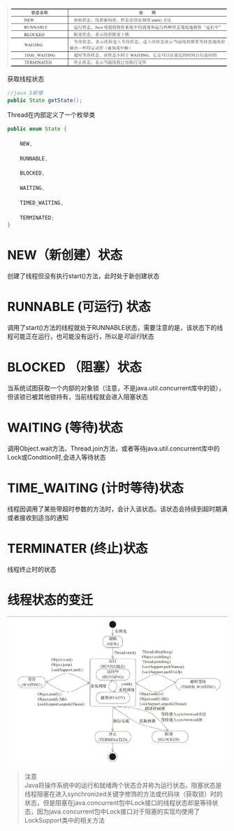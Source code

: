 <!-- # 线程状态 -->

![thread1](https://raw.githubusercontent.com/FameLsy/Images/master/thread/thread1.png)

获取线程状态
```java
//java 5新增
public State getState();
```

Thread在内部定义了一个枚举类
```java
public enum State {

    NEW,

    RUNNABLE,

    BLOCKED,

    WAITING,

    TIMED_WAITING,

    TERMINATED;
}
```

# NEW（新创建）状态

创建了线程但没有执行start()方法，此时处于新创建状态

# RUNNABLE (可运行) 状态

调用了start()方法的线程就处于RUNNABLE状态，需要注意的是，该状态下的线程可能正在运行，也可能没有运行，所以是*可运行*状态

# BLOCKED （阻塞）状态

当系统试图获取一个内部的对象锁（注意，不是java.util.concurrent库中的锁），但该锁已被其他锁持有，当前线程就会进入阻塞状态

# WAITING (等待)状态

调用Object.wait方法、Thread.join方法，或者等待java.util.concurrent库中的Lock或Condition时,会进入等待状态

# TIME_WAITING (计时等待)状态

线程因调用了某些带超时参数的方法时，会计入该状态。该状态会持续到超时期满或者接收到适当的通知

# TERMINATER (终止)状态

线程终止时的状态

# 线程状态的变迁

![thread2](https://raw.githubusercontent.com/FameLsy/Images/master/thread/thread2.png)


>注意  
>Java将操作系统中的运行和就绪两个状态合并称为运行状态。阻塞状态是线程阻塞在进入synchronized关键字修饰的方法或代码块（获取锁）时的状态，但是阻塞在java.concurrent包中Lock接口的线程状态却是等待状态，因为java.concurrent包中Lock接口对于阻塞的实现均使用了LockSupport类中的相关方法

